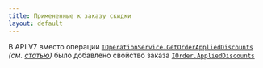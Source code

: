```yaml
---
title: Примененные к заказу скидки 
layout: default
---
```


В API V7 вместо операции [`IOperationService.GetOrderAppliedDiscounts`](https://iiko.github.io/front.api.sdk/v6/html/M_Resto_Front_Api_IOperationService_GetOrderAppliedDiscounts.htm) *(см. [статью](https://iiko.github.io/front.api.doc/2019/06/24/discounts-breakdown.html))* было добавлено свойство заказа [`IOrder.AppliedDiscounts`](https://iiko.github.io/front.api.sdk/v7/html/P_Resto_Front_Api_Data_Orders_IOrder_AppliedDiscounts.htm)